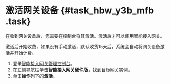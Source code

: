 # 激活网关设备 {#task_hbw_y3b_mfb .task}

在收到网关设备后，您需要在控制台将其激活。激活后才可以使用智能接入网关。

激活后开始收费，如果没有手动激活，默认收货15天后，系统会自动将网关设备激活并开始计费。

1.  登录[智能接入网关管理控制台](https://smartag.console.aliyun.com/)。
2.  在左侧导航栏单击**智能接入网关硬件版**，找到目标网关实例。
3.  单击**操作**列下的**激活**。

